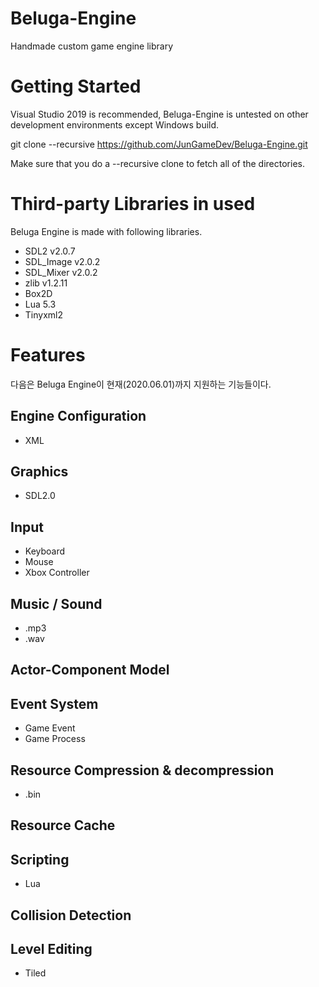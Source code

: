 # Beluga-Engine
Handmade custom game engine library

# Getting Started
Visual Studio 2019 is recommended, Beluga-Engine is untested on other development environments except Windows build.

git clone --recursive https://github.com/JunGameDev/Beluga-Engine.git

Make sure that you do a --recursive clone to fetch all of the directories.

# Third-party Libraries in used
Beluga Engine is made with following libraries.

- SDL2 v2.0.7
- SDL_Image v2.0.2
- SDL_Mixer v2.0.2
- zlib v1.2.11
- Box2D
- Lua 5.3
- Tinyxml2

# Features
다음은 Beluga Engine이 현재(2020.06.01)까지 지원하는 기능들이다.

## Engine Configuration
   - XML
## Graphics
   - SDL2.0
## Input
   - Keyboard
   - Mouse
   - Xbox Controller
## Music / Sound
   - .mp3
   - .wav
## Actor-Component Model
## Event System
   - Game Event
   - Game Process
## Resource Compression & decompression
   - .bin
## Resource Cache
## Scripting
   - Lua
## Collision Detection
## Level Editing
   - Tiled
